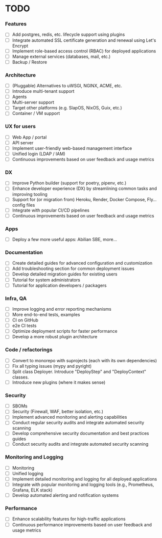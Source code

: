 TODO
====

### Features

- [ ] Add postgres, redis, etc. lifecycle support using plugins
- [ ] Integrate automated SSL certificate generation and renewal using Let's Encrypt
- [ ] Implement role-based access control (RBAC) for deployed applications
- [ ] Manage external services (databases, mail, etc.)
- [ ] Backup / Restore

### Architecture

- [ ] (Pluggable) Alternatives to uWSGI, NGINX, ACME, etc.
- [ ] Introduce multi-tenant support
- [ ] Agents
- [ ] Multi-server support
- [ ] Target other platforms (e.g. SlapOS, NixOS, Guix, etc.)
- [ ] Container / VM support

### UX for users

- [ ] Web App / portal
- [ ] API server
- [ ] Implement user-friendly web-based management interface
- [ ] Unified login (LDAP / IAM)
- [ ] Continuous improvements based on user feedback and usage metrics

### DX

- [ ] Improve Python builder (support for poetry, pipenv, etc.)
- [ ] Enhance developer experience (DX) by streamlining common tasks and improving tooling
- [ ] Support for (or migration from) Heroku, Render, Docker Compose, Fly… config files
- [ ] Integrate with popular CI/CD pipelines
- [ ] Continuous improvements based on user feedback and usage metrics

### Apps

- [ ] Deploy a few more useful apps: Abilian SBE, more...

### Documentation

- [ ] Create detailed guides for advanced configuration and customization
- [ ] Add troubleshooting section for common deployment issues
- [ ] Develop detailed migration guides for existing users
- [ ] Tutorial for system administrators
- [ ] Tutorial for application developers / packagers

### Infra, QA

- [ ] Improve logging and error reporting mechanisms
- [ ] More end-to-end tests, examples
- [ ] CI on GitHub
- [ ] e2e CI tests
- [ ] Optimize deployment scripts for faster performance
- [ ] Develop a more robust plugin architecture

### Code / refactorings

- [ ] Convert to monorepo with suprojects (each with its own dependencies)
- [ ] Fix all typing issues (mypy and pyright)
- [ ] Split class Deployer. Introduce "DeployStep" and "DeployContext" classes.
- [ ] Introduce new plugins (where it makes sense)

### Security

- [ ] SBOMs
- [ ] Security (Firewall, WAF, better isolation, etc.)
- [ ] Implement advanced monitoring and alerting capabilities
- [ ] Conduct regular security audits and integrate automated security scanning
- [ ] Develop comprehensive security documentation and best practices guides
- [ ] Conduct security audits and integrate automated security scanning

### Monitoring and Logging

- [ ] Monitoring
- [ ] Unified logging
- [ ] Implement detailed monitoring and logging for all deployed applications
- [ ] Integrate with popular monitoring and logging tools (e.g., Prometheus, Grafana, ELK stack)
- [ ] Develop automated alerting and notification systems

### Performance

- [ ] Enhance scalability features for high-traffic applications
- [ ] Continuous performance improvements based on user feedback and usage metrics
